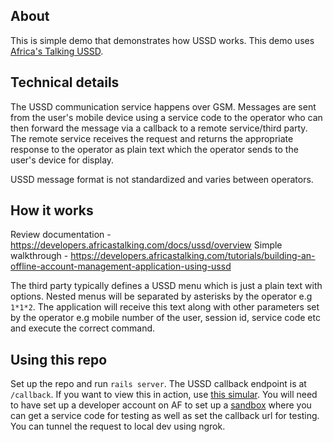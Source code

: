 ## About
This is simple demo that demonstrates how USSD works. This demo uses [Africa's Talking USSD](https://africastalking.com/ussd).

## Technical details
The USSD communication service happens over GSM. Messages are sent from the user's mobile device using a service code to the operator who can then forward the message via a callback to a remote service/third party. The remote service receives the request and returns the appropriate response to the operator as plain text which the operator sends to the user's device for display.

USSD message format is not standardized and varies between operators.

## How it works
Review documentation - https://developers.africastalking.com/docs/ussd/overview
Simple walkthrough - https://developers.africastalking.com/tutorials/building-an-offline-account-management-application-using-ussd

The third party typically defines a USSD menu which is just a plain text with options. Nested menus will be separated by asterisks by the operator e.g `1*1*2`. The application will receive this text along with other parameters set by the operator e.g mobile number of the user, session id, service code etc and execute the correct command.

## Using this repo
Set up the repo and run `rails server`. The USSD callback endpoint is at `/callback`. If you want to view this in action, use [this simular](https://developers.africastalking.com/simulator). You will need to have set up a developer account on AF to set up a [sandbox](https://account.africastalking.com/apps/sandbox) where you can get a service code for testing as well as set the callback url for testing. You can tunnel the request to local dev using ngrok.
